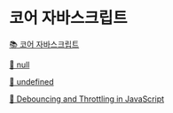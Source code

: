 # 코어 자바스크립트

[📚 코어 자바스크립트](http://www.yes24.com/Product/Goods/78586788?pid=123487&cosemkid=go15677587165719959&gclid=Cj0KCQjwla-hBhD7ARIsAM9tQKvl4BzRK2Tcv7_t6RLEYE1osx6DpurnfB76iU-HQ5m6RhYNO8wXHZEaAq6AEALw_wcB)

[📜 null](https://developer.mozilla.org/en-US/docs/Web/JavaScript/Reference/Operators/null)

[📜 undefined](https://developer.mozilla.org/en-US/docs/Web/JavaScript/Reference/Global_Objects/undefined)

[📜 Debouncing and Throttling in JavaScript](https://www.telerik.com/blogs/debouncing-and-throttling-in-javascript)
